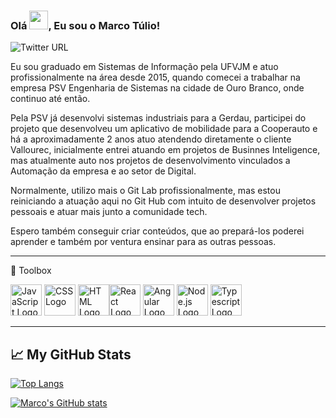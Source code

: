 ### Olá <img src="https://raw.githubusercontent.com/MartinHeinz/MartinHeinz/master/wave.gif" width="30px">, Eu sou o Marco Túlio!

![Twitter URL](https://img.shields.io/twitter/url?label=marcotuliodev&style=social&url=https%3A%2F%2Ftwitter.com%2Fmarcotulio_dev)

Eu sou graduado em Sistemas de Informação pela UFVJM e atuo profissionalmente na área desde 2015, quando comecei a trabalhar na empresa 
PSV Engenharia de Sistemas na cidade de Ouro Branco, onde continuo até então.

Pela PSV já desenvolvi sistemas industriais para a Gerdau, participei do projeto que desenvolveu um aplicativo de mobilidade para a Cooperauto
e há a aproximadamente 2 anos atuo atendendo diretamente o cliente Vallourec, inicialmente entrei atuando em projetos de Businnes Inteligence, 
mas atualmente auto nos projetos de desenvolvimento vinculados a Automação da empresa e ao setor de Digital.

Normalmente, utilizo mais o Git Lab profissionalmente, mas estou reiniciando a atuação aqui no Git Hub com intuito de desenvolver projetos pessoais 
e atuar mais junto a comunidade tech.

Espero também conseguir criar conteúdos, que ao prepará-los poderei aprender e também por ventura ensinar para as outras pessoas.

---

🧰 Toolbox 

<img src="https://cdn.worldvectorlogo.com/logos/logo-javascript.svg" alt="JavaScript Logo" width="50" height="50"/> <img src="https://cdn.worldvectorlogo.com/logos/css3.svg" alt="CSS Logo" width="50" height="50"/> <img src="https://cdn.worldvectorlogo.com/logos/html5.svg" alt="HTML Logo" width="50" height="50"/><img src="https://cdn.worldvectorlogo.com/logos/react-2.svg" alt="React Logo" width="50" height="50"/> <img src="https://cdn.worldvectorlogo.com/logos/angular-icon-1.svg" alt="Angular Logo" width="50" height="50"/> <img src="https://cdn.worldvectorlogo.com/logos/nodejs-icon.svg" alt="Node.js Logo" width="50" height="50"/> <img src="https://cdn.worldvectorlogo.com/logos/typescript.svg" alt="Typescript Logo" width="50" height="50"/>

---

## &#x1f4c8; My GitHub Stats

[![Top Langs](https://github-readme-stats.vercel.app/api/top-langs/?username=marcotuliodev&hide=java,html,css&theme=dracula)](https://github.com/anuraghazra/github-readme-stats)

[![Marco's GitHub stats](https://github-readme-stats.vercel.app/api?username=marcotuliodev&theme=dracula)](https://github.com/anuraghazra/github-readme-stats)

